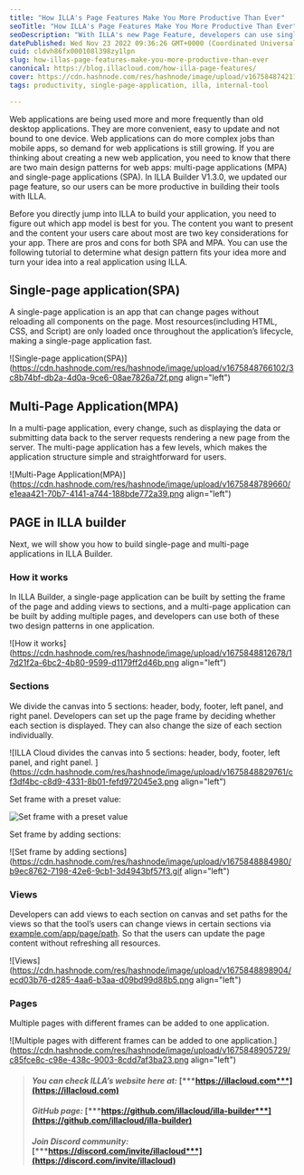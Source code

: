 ```yaml
---
title: "How ILLA's Page Features Make You More Productive Than Ever"
seoTitle: "How ILLA's Page Features Make You More Productive Than Ever"
seoDescription: "With ILLA's new Page Feature, developers can use single page and multi page application design patterns when build web apps."
datePublished: Wed Nov 23 2022 09:36:26 GMT+0000 (Coordinated Universal Time)
cuid: cldvh86fx000108l398zy1lpn
slug: how-illas-page-features-make-you-more-productive-than-ever
canonical: https://blog.illacloud.com/how-illa-page-features/
cover: https://cdn.hashnode.com/res/hashnode/image/upload/v1675848742119/5aebc16d-444f-4f88-b81c-77db3a6c2673.png
tags: productivity, single-page-application, illa, internal-tool

---
```


Web applications are being used more and more frequently than old desktop applications. They are more convenient, easy to update and not bound to one device. Web applications can do more complex jobs than mobile apps, so demand for web applications is still growing. If you are thinking about creating a new web application, you need to know that there are two main design patterns for web apps: multi-page applications (MPA) and single-page applications (SPA). In ILLA Builder V1.3.0, we updated our page feature, so our users can be more productive in building their tools with ILLA.

Before you directly jump into ILLA to build your application, you need to figure out which app model is best for you. The content you want to present and the content your users care about most are two key considerations for your app. There are pros and cons for both SPA and MPA. You can use the following tutorial to determine what design pattern fits your idea more and turn your idea into a real application using ILLA.

## [**​**](https://www.illacloud.com/blog/how-illa-page-features#single-page-application-spa)**Single-page application(SPA)**

A single-page application is an app that can change pages without reloading all components on the page. Most resources(including HTML, CSS, and Script) are only loaded once throughout the application’s lifecycle, making a single-page application fast.

![Single-page application(SPA)](https://cdn.hashnode.com/res/hashnode/image/upload/v1675848766102/3c8b74bf-db2a-4d0a-9ce6-08ae7826a72f.png align="left")

## [**​**](https://www.illacloud.com/blog/how-illa-page-features#multi-page-application-mpa)**Multi-Page Application(MPA)**

In a multi-page application, every change, such as displaying the data or submitting data back to the server requests rendering a new page from the server. The multi-page application has a few levels, which makes the application structure simple and straightforward for users.

![​Multi-Page Application(MPA)](https://cdn.hashnode.com/res/hashnode/image/upload/v1675848789660/e1eaa421-70b7-4141-a744-188bde772a39.png align="left")

## [**​**](https://www.illacloud.com/blog/how-illa-page-features#page-in-illa-builder)**PAGE in ILLA builder**

Next, we will show you how to build single-page and multi-page applications in ILLA Builder.

### [**​**](https://www.illacloud.com/blog/how-illa-page-features#how-it-works)**How it works**

In ILLA Builder, a single-page application can be built by setting the frame of the page and adding views to sections, and a multi-page application can be built by adding multiple pages, and developers can use both of these two design patterns in one application.

![How it works](https://cdn.hashnode.com/res/hashnode/image/upload/v1675848812678/17d21f2a-6bc2-4b80-9599-d1179ff2d46b.png align="left")

### [**​**](https://www.illacloud.com/blog/how-illa-page-features#sections)**Sections**

We divide the canvas into 5 sections: header, body, footer, left panel, and right panel. Developers can set up the page frame by deciding whether each section is displayed. They can also change the size of each section individually.

![ILLA Cloud divides the canvas into 5 sections: header, body, footer, left panel, and right panel. ](https://cdn.hashnode.com/res/hashnode/image/upload/v1675848829761/cf3df4bc-c8d9-4331-8b01-fefd972045e3.png align="left")

Set frame with a preset value:

![Set frame with a preset value]( align="left")

Set frame by adding sections:

![Set frame by adding sections](https://cdn.hashnode.com/res/hashnode/image/upload/v1675848884980/b9ec8762-7198-42e6-9cb1-3d4943bf57f3.gif align="left")

### [**​**](https://www.illacloud.com/blog/how-illa-page-features#views)**Views**

Developers can add views to each section on canvas and set paths for the views so that the tool’s users can change views in certain sections via [example.com/app/page/path](http://example.com/app/page/path). So that the users can update the page content without refreshing all resources.

![Views](https://cdn.hashnode.com/res/hashnode/image/upload/v1675848898904/ecd03b76-d285-4aa6-b3aa-d09bd99d88b5.png align="left")

### [**​**](https://www.illacloud.com/blog/how-illa-page-features#pages)**Pages**

Multiple pages with different frames can be added to one application.

![Multiple pages with different frames can be added to one application.](https://cdn.hashnode.com/res/hashnode/image/upload/v1675848905729/c85fce8c-c98e-438c-9003-8cdd7af3ba23.png align="left")

  

> #### ***You can check ILLA’s website here at:*** [***https://illacloud.com***](https://illacloud.com)
> 
> #### ***GitHub page:*** [***https://github.com/illacloud/illa-builder***](https://github.com/illacloud/illa-builder)
> 
> #### ***Join Discord community:*** [***https://discord.com/invite/illacloud***](https://discord.com/invite/illacloud)